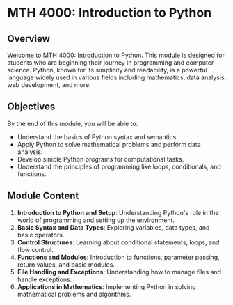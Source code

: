 # MTH 4000: Introduction to Python

## Overview

Welcome to MTH 4000: Introduction to Python. This module is designed for students who are beginning their journey in programming and computer science. Python, known for its simplicity and readability, is a powerful language widely used in various fields including mathematics, data analysis, web development, and more. 

## Objectives

By the end of this module, you will be able to:
- Understand the basics of Python syntax and semantics.
- Apply Python to solve mathematical problems and perform data analysis.
- Develop simple Python programs for computational tasks.
- Understand the principles of programming like loops, conditionals, and functions.

## Module Content

1. **Introduction to Python and Setup**: Understanding Python's role in the world of programming and setting up the environment.
2. **Basic Syntax and Data Types**: Exploring variables, data types, and basic operators.
3. **Control Structures**: Learning about conditional statements, loops, and flow control.
4. **Functions and Modules**: Introduction to functions, parameter passing, return values, and basic modules.
5. **File Handling and Exceptions**: Understanding how to manage files and handle exceptions.
6. **Applications in Mathematics**: Implementing Python in solving mathematical problems and algorithms.
